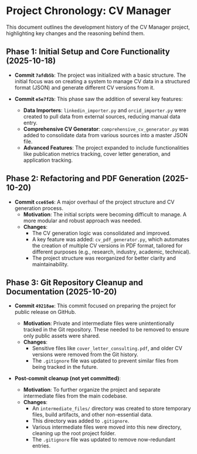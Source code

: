 # Project Chronology: CV Manager

This document outlines the development history of the CV Manager project, highlighting key changes and the reasoning behind them.

## Phase 1: Initial Setup and Core Functionality (2025-10-18)

*   **Commit `7afdb5b`**: The project was initialized with a basic structure. The initial focus was on creating a system to manage CV data in a structured format (JSON) and generate different CV versions from it.

*   **Commit `e5e7f2b`**: This phase saw the addition of several key features:
    *   **Data Importers**: `linkedin_importer.py` and `orcid_importer.py` were created to pull data from external sources, reducing manual data entry.
    *   **Comprehensive CV Generator**: `comprehensive_cv_generator.py` was added to consolidate data from various sources into a master JSON file.
    *   **Advanced Features**: The project expanded to include functionalities like publication metrics tracking, cover letter generation, and application tracking.

## Phase 2: Refactoring and PDF Generation (2025-10-20)

*   **Commit `cce65e6`**: A major overhaul of the project structure and CV generation process.
    *   **Motivation**: The initial scripts were becoming difficult to manage. A more modular and robust approach was needed.
    *   **Changes**:
        *   The CV generation logic was consolidated and improved.
        *   A key feature was added: `cv_pdf_generator.py`, which automates the creation of multiple CV versions in PDF format, tailored for different purposes (e.g., research, industry, academic, technical).
        *   The project structure was reorganized for better clarity and maintainability.

## Phase 3: Git Repository Cleanup and Documentation (2025-10-20)

*   **Commit `49218ae`**: This commit focused on preparing the project for public release on GitHub.
    *   **Motivation**: Private and intermediate files were unintentionally tracked in the Git repository. These needed to be removed to ensure only public assets were shared.
    *   **Changes**:
        *   Sensitive files like `cover_letter_consulting.pdf`, and older CV versions were removed from the Git history.
        *   The `.gitignore` file was updated to prevent similar files from being tracked in the future.

*   **Post-commit cleanup (not yet committed)**:
    *   **Motivation**: To further organize the project and separate intermediate files from the main codebase.
    *   **Changes**:
        *   An `intermediate_files/` directory was created to store temporary files, build artifacts, and other non-essential data.
        *   This directory was added to `.gitignore`.
        *   Various intermediate files were moved into this new directory, cleaning up the root project folder.
        *   The `.gitignore` file was updated to remove now-redundant entries.
